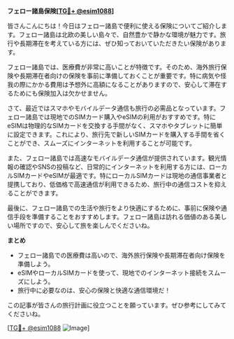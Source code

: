 **フェロー諸島保険[[TG💪+ @esim1088](https://t.me/s/esim1088)]**

皆さんこんにちは！今日はフェロー諸島で便利に使える保険についてご紹介します。フェロー諸島は北欧の美しい島々で、自然豊かで静かな環境が魅力です。旅行や長期滞在を考えている方には、ぜひ知っておいていただきたい保険があります。

フェロー諸島では、医療費が非常に高いことが特徴です。そのため、海外旅行保険や長期滞在者向けの保険を事前に準備しておくことが重要です。特に病気や怪我の際にかかる費用は予想外に高額になることがありますので、安心して滞在するためにも保険加入は欠かせません。

さて、最近ではスマホやモバイルデータ通信も旅行の必需品となっています。フェロー諸島では現地でのSIMカード購入やeSIMの利用がおすすめです。特にeSIMは物理的なSIMカードを交換する手間がなく、スマホやタブレットに簡単に設定できます。これにより、旅行先で新しいSIMカードを購入する手間を省くことができ、スムーズにインターネットを利用することが可能です。

また、フェロー諸島では高速なモバイルデータ通信が提供されています。観光情報の確認やSNSの投稿など、日常的にインターネットを利用する方には、ローカルSIMカードやeSIMが最適です。特にローカルSIMカードは現地の通信事業者と提携しており、低価格で高速通信が利用できるため、旅行中の通信コストを抑えることができます。

最後に、フェロー諸島での生活や旅行をより快適にするために、事前に保険や通信手段を準備することをおすすめします。フェロー諸島は訪れる価値のある美しい場所ですので、安心して旅を楽しんでくださいね。

**まとめ**
- フェロー諸島での医療費は高いので、海外旅行保険や長期滞在者向け保険を準備しよう。
- eSIMやローカルSIMカードを使って、現地でのインターネット接続をスムーズにしよう。
- 旅行中に必要なのは、安心の保険と快適な通信環境だ！

この記事が皆さんの旅行計画に役立つことを願っています。ぜひ参考にしてみてくださいね。

[[TG💪+ @esim1088](https://t.me/s/esim1088) ![Image](https://i.postimg.cc/Y0z9fWf4/image.png)]